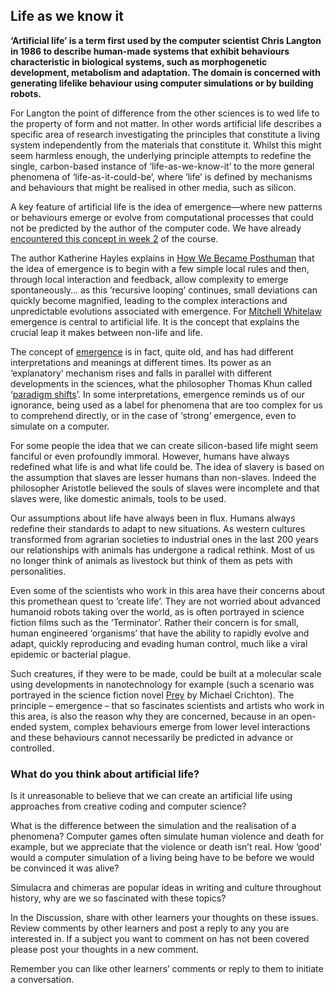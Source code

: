## Life as we know it

__‘Artificial life’ is a term first used by the computer scientist Chris Langton in 1986 to describe human-made systems that exhibit behaviours characteristic in biological systems, such as morphogenetic development, metabolism and adaptation. The domain is concerned with generating lifelike behaviour using computer simulations or by building robots.__

For Langton the point of difference from the other sciences is to wed life to the property of form and not matter. In other words artificial life describes a specific area of research investigating the principles that constitute a living system independently from the materials that constitute it. Whilst this might seem harmless enough, the underlying principle attempts to redefine the single, carbon-based instance of ‘life-as-we-know-it’ to the more general phenomena of ‘life-as-it-could-be’, where ‘life’ is defined by mechanisms and behaviours that might be realised in other media, such as silicon.

A key feature of artificial life is the idea of emergence—where new patterns or behaviours emerge or evolve from computational processes that could not be predicted by the author of the computer code. We have already [encountered this concept in week 2](https://www.futurelearn.com/courses/creative-coding/4/steps/150688) of the course.

The author Katherine Hayles explains in [How We Became Posthuman](http://www.amazon.co.uk/How-Became-Posthuman-Cybernetics-Informatics-ebook/dp/B0026REAF6/ref=sr_1_1?ie=UTF8&qid=1401118372&sr=8-1&keywords=how+we+became+posthuman&tag=futur05-21) that the idea of emergence is to begin with a few simple local rules and then, through local interaction and feedback, allow complexity to emerge spontaneously… as this ‘recursive looping’ continues, small deviations can quickly become magnified, leading to the complex interactions and unpredictable evolutions associated with emergence. For [Mitchell Whitelaw](http://www.amazon.co.uk/Metacreation-Artificial-Life-Mitchell-Whitelaw/dp/0262731762/ref=sr_1_sc_1?ie=UTF8&qid=1401118471&sr=8-1-spell&keywords=metacration&tag=futur05-21) emergence is central to artificial life. It is the concept that explains the crucial leap it makes between non-life and life.

The concept of [emergence](http://en.wikipedia.org/wiki/Emergence) is in fact, quite old, and has had different interpretations and meanings at different times. Its power as an ‘explanatory’ mechanism rises and falls in parallel with different developments in the sciences, what the philosopher Thomas Khun called ‘[paradigm shifts](http://en.wikipedia.org/wiki/The_Structure_of_Scientific_Revolutions)’. In some interpretations, emergence reminds us of our ignorance, being used as a label for phenomena that are too complex for us to comprehend directly, or in the case of ‘strong’ emergence, even to simulate on a computer.

For some people the idea that we can create silicon-based life might seem fanciful or even profoundly immoral. However, humans have always redefined what life is and what life could be. The idea of slavery is based on the assumption that slaves are lesser humans than non-slaves. Indeed the philosopher Aristotle believed the souls of slaves were incomplete and that slaves were, like domestic animals, tools to be used.

Our assumptions about life have always been in flux. Humans always redefine their standards to adapt to new situations. As western cultures transformed from agrarian societies to industrial ones in the last 200 years our relationships with animals has undergone a radical rethink. Most of us no longer think of animals as livestock but think of them as pets with personalities.

Even some of the scientists who work in this area have their concerns about this promethean quest to ‘create life’. They are not worried about advanced humanoid robots taking over the world, as is often portrayed in science fiction films such as the ‘Terminator’. Rather their concern is for small, human engineered ‘organisms’ that have the ability to rapidly evolve and adapt, quickly reproducing and evading human control, much like a viral epidemic or bacterial plague.

Such creatures, if they were to be made, could be built at a molecular scale using developments in nanotechnology for example (such a scenario was portrayed in the science fiction novel [Prey](http://en.wikipedia.org/wiki/Prey_(novel)) by Michael Crichton). The principle – emergence – that so fascinates scientists and artists who work in this area, is also the reason why they are concerned, because in an open-ended system, complex behaviours emerge from lower level interactions and these behaviours cannot necessarily be predicted in advance or controlled.

### What do you think about artificial life?

Is it unreasonable to believe that we can create an artificial life using approaches from creative coding and computer science?

What is the difference between the simulation and the realisation of a phenomena? Computer games often simulate human violence and death for example, but we appreciate that the violence or death isn’t real. How ‘good’ would a computer simulation of a living being have to be before we would be convinced it was alive?

Simulacra and chimeras are popular ideas in writing and culture throughout history, why are we so fascinated with these topics?

In the Discussion, share with other learners your thoughts on these issues. Review comments by other learners and post a reply to any you are interested in. If a subject you want to comment on has not been covered please post your thoughts in a new comment.

Remember you can like other learners’ comments or reply to them to initiate a conversation.
